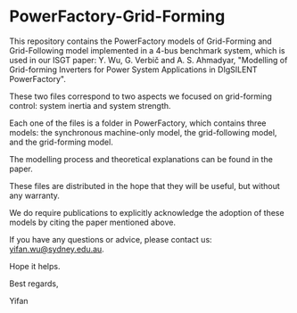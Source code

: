 # PowerFactory-Grid-Forming
This repository contains the PowerFactory models of Grid-Forming and Grid-Following model implemented in a 4-bus benchmark system, which is used in our ISGT paper:
Y. Wu, G. Verbič and A. S. Ahmadyar, "Modelling of Grid-forming Inverters for Power System Applications in DIgSILENT PowerFactory".

These two files correspond to two aspects we focused on grid-forming control: system inertia and system strength.

Each one of the files is a folder in PowerFactory, which contains three models: the synchronous machine-only model, the grid-following model, and the grid-forming model.

The modelling process and theoretical explanations can be found in the paper.

These files are distributed in the hope that they will be useful, but without any warranty.

We do require publications to explicitly acknowledge the adoption of these models by citing the paper mentioned above.

If you have any questions or advice, please contact us: yifan.wu@sydney.edu.au.

Hope it helps.


Best regards,

Yifan

